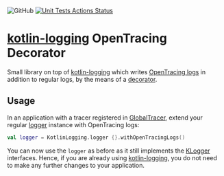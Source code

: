 ![GitHub](https://img.shields.io/github/license/fstien/kotlin-logging-opentracing-decorator.svg?color=green&style=popout)
[![Unit Tests Actions Status](https://github.com/zopaUK/ktor-opentracing/workflows/Unit%20Tests/badge.svg)](https://github.com/{userName}/{repoName}/actions)

# [kotlin-logging](https://github.com/MicroUtils/kotlin-logging) OpenTracing Decorator

Small library on top of [kotlin-logging](https://github.com/MicroUtils/kotlin-logging) which writes  [OpenTracing logs](https://opentracing.io/docs/overview/tags-logs-baggage/#logs) in addition to regular logs, by the means of a [decorator](https://en.wikipedia.org/wiki/Decorator_pattern). 




## Usage 
In an application with a tracer registered in [GlobalTracer](https://opentracing.io/guides/java/tracers/#global-tracer), extend your regular [logger](https://github.com/MicroUtils/kotlin-logging) instance with OpenTracing logs: 
```kotlin
val logger = KotlinLogging.logger {}.withOpenTracingLogs()
```
You can now use the `logger` as before as it still implements the [KLogger](https://github.com/MicroUtils/kotlin-logging/blob/master/src/jvmMain/kotlin/mu/KLogger.kt) interfaces. Hence, if you are already using [kotlin-logging](https://github.com/MicroUtils/kotlin-logging), you do not need to make any further changes to your application. 


